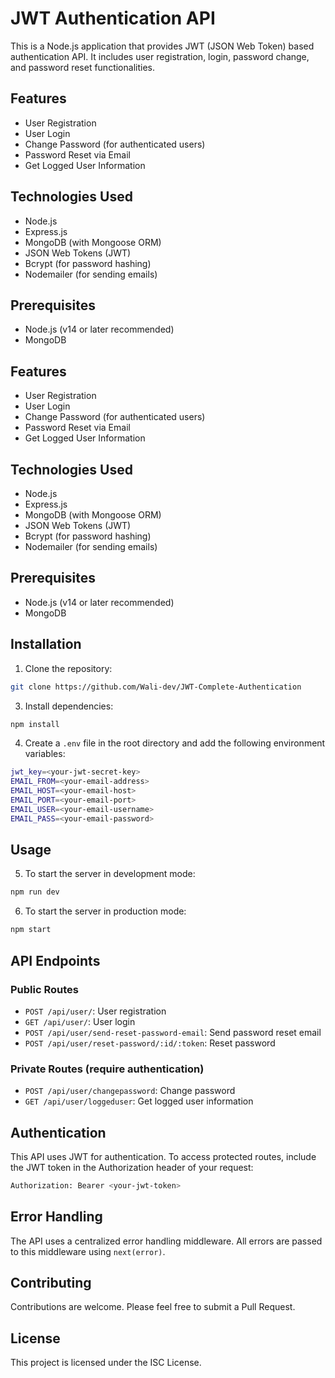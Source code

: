 # JWT Authentication API

This is a Node.js application that provides JWT (JSON Web Token) based authentication API. It includes user registration, login, password change, and password reset functionalities.

## Features

- User Registration
- User Login
- Change Password (for authenticated users)
- Password Reset via Email
- Get Logged User Information

## Technologies Used

- Node.js
- Express.js
- MongoDB (with Mongoose ORM)
- JSON Web Tokens (JWT)
- Bcrypt (for password hashing)
- Nodemailer (for sending emails)

## Prerequisites

- Node.js (v14 or later recommended)
- MongoDB

## Features

- User Registration
- User Login
- Change Password (for authenticated users)
- Password Reset via Email
- Get Logged User Information

## Technologies Used

- Node.js
- Express.js
- MongoDB (with Mongoose ORM)
- JSON Web Tokens (JWT)
- Bcrypt (for password hashing)
- Nodemailer (for sending emails)

## Prerequisites

- Node.js (v14 or later recommended)
- MongoDB

## Installation

1. Clone the repository:
```bash
git clone https://github.com/Wali-dev/JWT-Complete-Authentication
```

3. Install dependencies:
```bash
npm install

 ```
4. Create a `.env` file in the root directory and add the following environment variables:
```bash
jwt_key=<your-jwt-secret-key>
EMAIL_FROM=<your-email-address>
EMAIL_HOST=<your-email-host>
EMAIL_PORT=<your-email-port>
EMAIL_USER=<your-email-username>
EMAIL_PASS=<your-email-password>

```
## Usage

5. To start the server in development mode:
```bash
npm run dev
```
6. To start the server in production mode:
```bash
npm start
```


## API Endpoints

### Public Routes

- `POST /api/user/`: User registration
- `GET /api/user/`: User login
- `POST /api/user/send-reset-password-email`: Send password reset email
- `POST /api/user/reset-password/:id/:token`: Reset password

### Private Routes (require authentication)

- `POST /api/user/changepassword`: Change password
- `GET /api/user/loggeduser`: Get logged user information

## Authentication

This API uses JWT for authentication. To access protected routes, include the JWT token in the Authorization header of your request:
```bash 
Authorization: Bearer <your-jwt-token>
```

## Error Handling

The API uses a centralized error handling middleware. All errors are passed to this middleware using `next(error)`.

## Contributing

Contributions are welcome. Please feel free to submit a Pull Request.

## License

This project is licensed under the ISC License.

   
